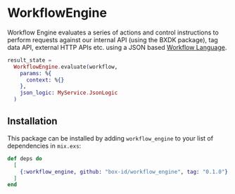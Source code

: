# WorkflowEngine

Workflow Engine evaluates a series of actions and control instructions to perform requests against our internal API (using the BXDK package), tag data API, external HTTP APIs etc. using a JSON based [Workflow Language](./workflow_language.md).

```elixir
result_state =
  WorkflowEngine.evaluate(workflow,
    params: %{
      context: %{}
    },
    json_logic: MyService.JsonLogic
  )
```

## Installation

This package can be installed by adding `workflow_engine` to your list of dependencies in `mix.exs`:

```elixir
def deps do
  [
    {:workflow_engine, github: "box-id/workflow_engine", tag: "0.1.0"}
  ]
end
```
